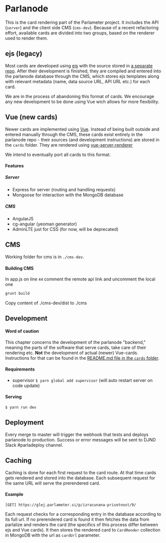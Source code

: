 # Parlanode

This is the card rendering part of the Parlameter project. It includes the API (`server`) and the client side CMS (`cms-dev`). Because of a recent refactoring effort, available cards are divided into two groups, based on the renderer used to render them.

## ejs (legacy)

Most cards are developed using [ejs](http://ejs.co/) with the source stored in [a separate repo](//github.com/muki/parlacards). After their development is finished, they are compiled and entered into the parlanode database through the CMS, which stores ejs templates along with relevant metadata (name, data source URL, API URL etc.) for each card.

We are in the process of abandoning this format of cards. We encourage any new development to be done using Vue wich allows for more flexibility.

## Vue (new cards)

Newer cards are implemented using [Vue](//vuejs.org/). Instead of being built outside and entered manually through the CMS, these cards exist entirely in the parlanode repo - their sources (and development instructions) are stored in the `cards` folder. They are rendered using [vue-server-renderer](https://github.com/vuejs/vue/tree/dev/packages/vue-server-renderer)

We intend to eventually port all cards to this format.

#### Features

##### Server

* Express for server (routing and handling requests)
* Mongoose for interaction with the MongoDB database

##### CMS

* AngularJS
* cg-angular (yeoman generator)
* AdminLTE just for CSS (for now, will be deprecated)

## CMS

Working folder for cms is in ```./cms-dev```.

#### Building CMS

In app.js on line ```44``` comment the remote api link and uncomment the local one

```bash
grunt build
```

Copy content of ./cms-dev/dist to ./cms

## Development

#### Word of caution

This chapter concerns the development of the parlanode "backend," meaning the parts of the software that serve cards, take care of their rendering etc. **Not** the development of actual (newer) Vue-cards. Instructions for that can be found in the [README.md file in the `cards` folder](https://github.com/muki/parlanode/tree/master/cards).

#### Requirements

* supervisor `$ yarn global add supervisor` (will auto restart server on code update)

#### Serving

```
$ yarn run dev
```

## Deployment

Every merge to master will trigger the webhook that tests and deploys parlanode to production. Success or error messages will be sent to DJND Slack #parladeploy channel.

## Caching

Caching is done for each first request to the card route. At that time cards gets rendered and stored into the database. Each subsequent request for the same URL will serve the prerendered card.

#### Example
```
[GET] https://glej.parlameter.si/p/izracunana-prisotnost/9/
```

Each request checks for a corresponding entry in the database according to its full url. If no prerendered card is found it then fetches the data from parlalize and renders the card (the specifics of this process differ between ejs and Vue cards). It then stores the rendered card to `CardRender` collection in MongoDB with the url as `cardUrl` parameter.
